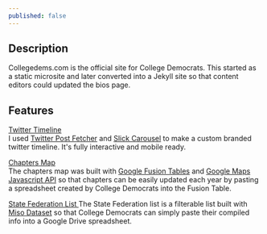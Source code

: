 ```yaml
---
published: false
---
```


## Description
Collegedems.com  is the official site for College Democrats. This started as a static microsite and later converted into a Jekyll site so that content editors could updated the bios page.
## Features
[Twitter Timeline](http://)  
I used [Twitter Post Fetcher](https://github.com/jasonmayes/Twitter-Post-Fetcher)  and [Slick Carousel](http://kenwheeler.github.io/slick/) to make a custom branded twitter timeline. It's fully interactive and mobile ready.

[Chapters Map](https://collegedems.com/chapters.html)  
The chapters map was built with [Google Fusion Tables](https://support.google.com/fusiontables/answer/2571232) and [Google Maps Javascript API](https://developers.google.com/maps/documentation/javascript/) so that chapters can be easily updated each year by pasting a spreadsheet created by College Democrats into the Fusion Table.

[State Federation List ](https://collegedems.com/chapters.html)
The State Federation list is a filterable list built with [Miso Dataset](http://misoproject.com/dataset/) so that College Democrats can simply paste their compiled info into a Google Drive spreadsheet.
